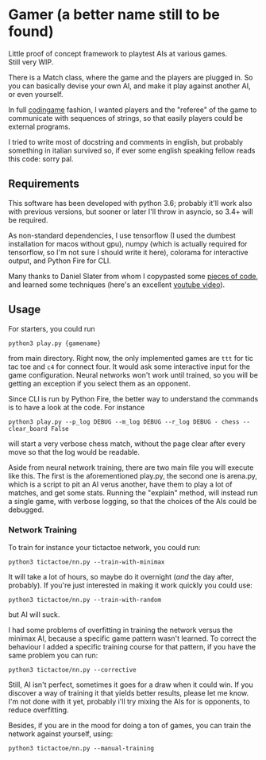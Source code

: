 # Gamer (a better name still to be found)

Little proof of concept framework to playtest AIs at various games.<br>
Still very WIP.

There is a Match class, where the game and the players are plugged in.
So you can basically devise your own AI, and make it play against
another AI, or even yourself.

In full [codingame](https://www.codingame.com) fashion, I wanted
players and the "referee" of the game to communicate with sequences of
strings, so that easily players could be external programs.

I tried to write most of docstring and comments in english, but
probably something in italian survived so, if ever some english
speaking fellow reads this code: sorry pal.

## Requirements

This software has been developed with python 3.6; probably it'll work
also with previous versions, but sooner or later I'll throw in
asyncio, so 3.4+ will be required.

As non-standard dependencies, I use tensorflow (I used the dumbest
installation for macos without gpu), numpy (which is actually
required for tensorflow, so I'm not sure I should write it here),
colorama for interactive output, and Python Fire for
CLI.

Many thanks to Daniel Slater from whom
I copypasted some [pieces of code](https://github.com/DanielSlater/AlphaToe), and learned some techniques
(here's an excellent [youtube video](https://www.youtube.com/watch?v=Meb5hApAnj4)).

## Usage

For starters, you could run
```
python3 play.py {gamename}
```
from main directory.
Right now, the only implemented games are `ttt` for tic tac toe
 and `c4` for connect four.
It would ask some interactive input for the game configuration.
Neural networks won't work until trained, so you will be getting an
exception if you select them as an opponent.

Since CLI is run by Python Fire, the better way to understand the commands
is to have a look at the code. For instance
```
python3 play.py --p_log DEBUG --m_log DEBUG --r_log DEBUG - chess --clear_board False
```
will start a very verbose chess match, without the page clear after every
move so that the log would be readable.

Aside from neural network training, there are two main file you will
execute like this. The first is the aforementioned play.py, the second
one is arena.py, which is a script to pit an AI verus another, have them
to play a lot of matches, and get some stats. Running the "explain"
method, will instead run a single game, with verbose logging, so that the
 choices of the AIs could be debugged.

### Network Training

To train for instance your tictactoe network, you could run:
```
python3 tictactoe/nn.py --train-with-minimax
```
It will take a lot of hours, so maybe do it overnight (*and* the day after, probably).
If you're just interested in making it work quickly you could use:
```
python3 tictactoe/nn.py --train-with-random
```
but AI will suck.

I had some problems of overfitting in training the network versus the
minimax AI, because a specific game pattern wasn't learned. To
correct the behaviour I added a specific training course for that
pattern, if you have the same problem you can run:
```
python3 tictactoe/nn.py --corrective
```
Still, AI isn't perfect, sometimes it goes for a draw when it could win.
If you discover a way of training it that yields better results,
please let me know. I'm not done with it yet, probably i'll try mixing
the AIs for is opponents, to reduce overfitting.

Besides, if you are in the mood for doing a ton of games, you can
train the network against yourself, using:
```
python3 tictactoe/nn.py --manual-training
```
